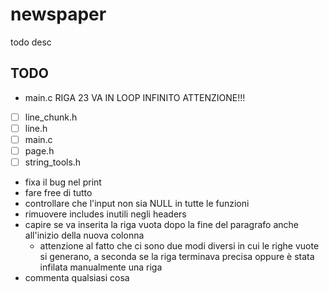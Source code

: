 # newspaper

todo desc

## TODO

- main.c RIGA 23 VA IN LOOP INFINITO ATTENZIONE!!!

- [ ] line_chunk.h
- [ ] line.h
- [ ] main.c
- [ ] page.h
- [ ] string_tools.h

- fixa il bug nel print
- fare free di tutto
- controllare che l'input non sia NULL in tutte le funzioni
- rimuovere includes inutili negli headers
- capire se va inserita la riga vuota dopo la fine del paragrafo anche all'inizio della nuova colonna
    - attenzione al fatto che ci sono due modi diversi in cui le righe vuote si generano, a seconda se la riga terminava precisa oppure è stata infilata manualmente una riga
- commenta qualsiasi cosa
